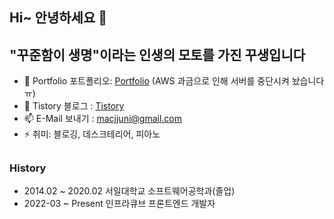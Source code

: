 ## Hi~ 안녕하세요 👋

## "꾸준함이 생명"이라는 인생의 모토를 가진 꾸생입니다 
- 🌱 Portfolio 포트폴리오: [Portfolio](https://www.juni-official.com/) (AWS 과금으로 인해 서버를 중단시켜 놨습니다ㅠ)
- 🙌 Tistory 블로그 : [Tistory](https://juni-official.tistory.com/)
- 📫 E-Mail 보내기 : macjjuni@gmail.com
- ⚡ 취미: 블로깅, 데스크테리어, 피아노
##
### History
- 2014.02 ~ 2020.02 서일대학교 소프트웨어공학과(졸업)
- 2022-03 ~ Present 인프라큐브 프론트엔드 개발자
